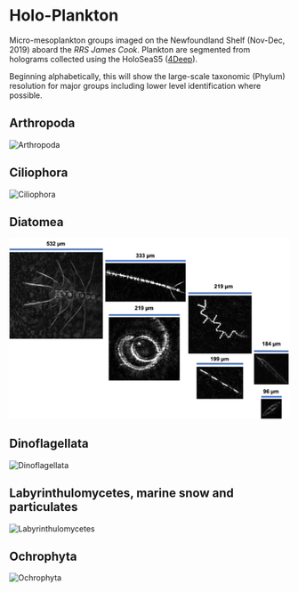 # Holo-Plankton
Micro-mesoplankton groups imaged on the Newfoundland Shelf (Nov-Dec, 2019) aboard the *RRS James Cook*. Plankton are segmented from holograms collected using the HoloSeaS5 ([4Deep](http://4-deep.com/)).

Beginning alphabetically, this will show the large-scale taxonomic (Phylum) resolution for major groups including lower level identification where possible. 

## Arthropoda

![Arthropoda](/https://github.com/LiamMacNeil/Holo-Plankton/blob/main/Images/Arthropods.png)

## Ciliophora

![Ciliophora](/https://github.com/LiamMacNeil/Holo-Plankton/blob/main/Images/Ciliophora.png)

## Diatomea

![Diatomea](/Images/Diatomea.png)


## Dinoflagellata

![Dinoflagellata](/https://github.com/LiamMacNeil/Holo-Plankton/blob/main/Images/Dinoflagellata.png)


## Labyrinthulomycetes, marine snow and particulates

![Labyrinthulomycetes](/https://github.com/LiamMacNeil/Holo-Plankton/blob/main/Images/LabySnow.png)


## Ochrophyta

![Ochrophyta](/https://github.com/LiamMacNeil/Holo-Plankton/blob/main/Images/Ochrophyta.png)
